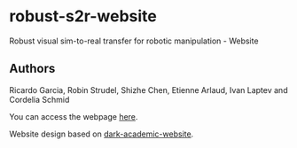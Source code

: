 # robust-s2r-website
Robust visual sim-to-real transfer for robotic manipulation - Website

## Authors

Ricardo Garcia, Robin Strudel, Shizhe Chen, Etienne Arlaud, Ivan Laptev and Cordelia Schmid

You can access the webpage [here](https://www.di.ens.fr/willow/research/robust_s2r/).

Website design based on [dark-academic-website](https://github.com/rjgpinel/dark-academic-website).

